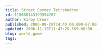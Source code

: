 ```yaml
---
title: Street Corner Tetrahedron
id: 115680143199394267
author: Kirby Urner
published: 2006-08-28T14:45:00.000-07:00
updated: 2006-11-15T11:43:25.569-08:00
blog: world_game
tags: 
---
```


